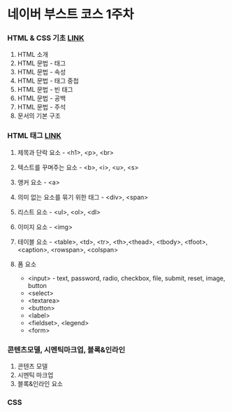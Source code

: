 # 네이버 부스트 코스 1주차

### HTML & CSS 기초 [LINK](https://github.com/sorious77/NAVER_BOOSTCOURSE_WEBUI/tree/master/1.HTML%26CSS%EA%B8%B0%EC%B4%88/1.HTML-Introduction)

1. HTML 소개
2. HTML 문법 - 태그
3. HTML 문법 - 속성
4. HTML 문법 - 태그 중첩
5. HTML 문법 - 빈 태그
6. HTML 문법 - 공백
7. HTML 문법 - 주석
8. 문서의 기본 구조



### HTML 태그 [LINK](https://github.com/sorious77/NAVER_BOOSTCOURSE_WEBUI/tree/master/1.HTML%26CSS기초/2.HTML-tag)

1. 제목과 단락 요소 - \<h1>, \<p>, \<br>
2. 텍스트를 꾸며주는 요소 - \<b>, \<i>, \<u>, \<s>
3. 앵커 요소 - \<a>
4. 의미 없는 요소를 묶기 위한 태그 - \<div>, \<span>

5. 리스트 요소 - \<ul>, \<ol>, \<dl>
6. 이미지 요소 - \<img>
7. 테이블 요소 - \<table>, \<td>, \<tr>, \<th>,\<thead>, \<tbody>, \<tfoot>, \<caption>, \<rowspan>, \<colspan>

8. 폼 요소 
   - \<input> - text, password, radio, checkbox, file, submit, reset, image, button
   - \<select>
   - \<textarea>
   - \<button>
   - \<label>
   - \<fieldset>, \<legend>
   - \<form>



### 콘텐츠모델, 시멘틱마크업, 블록&인라인

1. 콘텐츠 모델
2. 시멘틱 마크업
3. 블록&인라인 요소



### CSS

